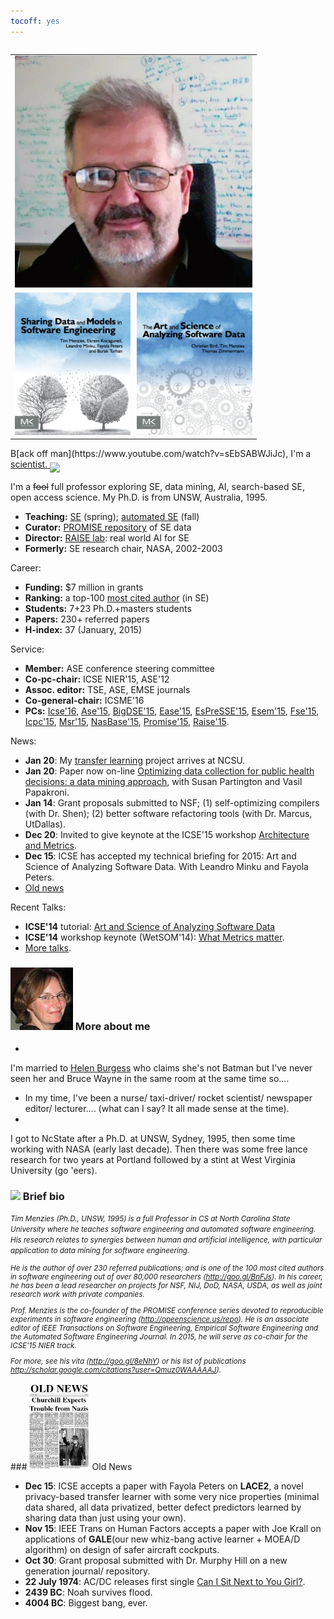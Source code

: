 ```yaml
---
tocoff: yes
---
```


<table align=right width=420>
<tr><td align=right>
<a href="img/timmBig.jpg"><img width=380 id=pad
src="img/timm.jpg"></a>
</td></tr>
<tr><td align=right>
<a href="http://www.amazon.com/Sharing-Data-Models-Software-Engineering/dp/0124172954"><img
style="width: 185px; margin-right:10px;"
src="img/shareBookCover.png"></a><img  width=185 src="img/asdbookCover.png">

</td></table>
<span class=firstcharacter>B</span>[ack off man](https://www.youtube.com/watch?v=sEbSABWJiJc),
I'm a 
<a href="https://www.youtube.com/watch?v=Nda7w487yU0">scientist. <img border=0
align=middle src="http://www.veryicon.com/icon/32/Movie%20%26%20TV/Futurama%20Vol.%201/Farnsworth.png"></a>


I'm a <strike>fool</strike> full professor
exploring
SE, data mining, AI, 
search-based SE, open access
science. My Ph.D. is from UNSW, Australia, 1995.


+ **Teaching:**  [SE](http://www4.ncsu.edu/~tjmenzie/cs510) (spring); [automated SE](https://github.com/timm/sbse14/wiki) (fall)
+ **Curator:**   [PROMISE repository](http://openscience.us/repo) of SE data
+ **Director:**   [RAISE lab](http://ai4se.net): real world AI for SE
+ **Formerly:** SE research chair, NASA, 2002-2003

Career:

+ **Funding:**   $7 million in grants
+ **Ranking:** a top-100 [most cited author](http://goo.gl/BnFJs) (in SE)
+ **Students:**   7+23 Ph.D.+masters students
+ **Papers:**   230+ referred papers
+ **H-index:** 37 (January, 2015)

Service:

+ **Member:**   ASE conference steering committee
+ **Co-pc-chair:**   ICSE NIER'15, ASE'12
+ **Assoc. editor:**   TSE, ASE, EMSE journals  
+ **Co-general-chair:**   ICSME'16  
+ **PCs:**
[Icse'16](http://2016.icse.cs.txstate.edu/team/organizing-committee),
[Ase'15](http://ase2015.unl.edu/#tab-committee),
[BigDSE'15](http://sse.uni-due.de/bigdse15),
[Ease'15](http://emse.nju.edu.cn/ease2015),
[EsPreSSE'15](http://paginas.fe.up.pt/~dsd-seaa-2015/seaa2015/call-for-papers-seaa-2015/espresse-special-session/),
[Esem'15](http://eseiw.iscas.ac.cn/eseiw2015/esem/cfp.html),
[Fse'15](http://esec-fse15.dei.polimi.it/committee.html),
[Icpc'15](https://dibt.unimol.it/ICPC15/Home.html),
[Msr'15](http://2015.msrconf.org/),
[NasBase'15](http://nasbase.org/),
[Promise'15](https://easychair.org/conferences/?conf=promise2015),
[Raise'15](http://promisedata.org/raise/2015/index.html).

News:

+ **Jan 20**: My [transfer learning](http://www.csc.ncsu.edu/news/1719)
              project arrives at NCSU.
+ **Jan 20**: Paper now on-line
[Optimizing data collection for public health decisions: a data mining approach](http://www.biomedcentral.com/1471-2458/14/593),
with Susan Partington and Vasil Papakroni.
+ **Jan 14**: Grant proposals submitted to NSF; (1) self-optimizing compilers
(with Dr. Shen); (2) better software refactoring tools (with Dr. Marcus, UtDallas).
+ **Dec 20**: Invited to give keynote at the ICSE'15 workshop
[Architecture and Metrics](http://www.sei.cmu.edu/community/sam2015/speakers/?location=secondary-nav&source=971390).
+ **Dec 15**: ICSE has accepted my technical briefing for
  2015: Art and Science of Analyzing Software
  Data. With Leandro Minku and Fayola Peters.
+ [Old news](#oldnews)

Recent Talks:

+ **ICSE'14** tutorial: [Art and Science of Analyzing Software Data](http://www.slideshare.net/timmenzies/the-art-and-science-of-analyzing-software-data)
+ **ICSE'14** workshop keynote (WetSOM'14): [What Metrics matter](http://www.slideshare.net/timmenzies/metrics-matter?related=1).
+ [More talks](http://slideshare.com/timmenzies).


### <img src="img/helen.png" width=100 id=pad> More about me ###

+ 
I'm married to [Helen Burgess](http://helenburgess.com) who claims she's not Batman but I've never seen her and Bruce Wayne in the same room at the same time so....
+ In my time, I've been a
nurse/ taxi-driver/ rocket scientist/ newspaper
editor/ lecturer....  (what can I say? It all made
sense at the time).
+ 
I got to NcState after a
Ph.D. at UNSW, Sydney, 1995, then some time working with NASA (early last decade).
Then there was some free lance research for two years at Portland followed by a stint at West Virginia University (go 'eers).


### <img width= 100 src="http://ai4se.net/img/timm.png" id=pad> Brief bio ###



<em><small>
Tim Menzies (Ph.D., UNSW, 1995) is a full Professor in CS at
North Carolina State University where he teaches software
engineering and automated software engineering. His research
relates to synergies between human and artificial intelligence,
with particular application to data mining for software
engineering.

He is the author of over 230 referred publications; and is one of
the 100 most cited authors in software engineering out of over
80,000 researchers (http://goo.gl/BnFJs).  In his career, he has
been a lead researcher on projects for NSF, NIJ, DoD, NASA, USDA,
as well as joint research work with private companies.

Prof. Menzies is the co-founder of the PROMISE conference series
devoted to reproducible experiments in software engineering
(http://opeenscience.us/repo).  He is an associate editor of IEEE
Transactions on Software Engineering, Empirical Software
Engineering and the Automated Software Engineering Journal. In
2015, he will serve as co-chair for the ICSE'15 NIER track.

For more, see his vita (http://goo.gl/8eNhY) or his list of
publications http://scholar.google.com/citations?user=Qmuz0WAAAAAJ).
</em>


</small>



###<a name=oldnews><img  width=100  src="img/old-news-churchill2.png" id=pad> Old News</a>

+ **Dec 15**: ICSE accepts a paper with Fayola Peters on **LACE2**, a novel privacy-based transfer learner with some very nice properties
  (minimal data shared, all data privatized, better defect predictors learned by sharing data than just using your own).
+ **Nov 15**: IEEE Trans on Human Factors accepts
a paper with Joe Krall on applications of **GALE**(our new whiz-bang active learner + MOEA/D algorithm) on design of safer aircraft cockputs.
+ **Oct 30**: Grant proposal submitted with Dr. Murphy Hill on a new generation journal/ repository.
+ **22 July 1974**: AC/DC releases first single [Can I Sit Next to You Girl?](https://www.youtube.com/watch?v=biaGJ_4rEzE).
+ **2439 BC**: Noah survives flood.
+ **4004 BC**: Biggest bang, ever.

